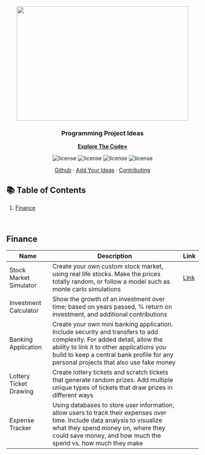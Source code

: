 <div align="center">
  <a>
    <kbd> <img src="https://user-images.githubusercontent.com/105665813/223185305-dc42968b-76b2-44ef-aed1-74171a6f673b.png" width="450" height="300"> </kbd>
  </a>

  <h3 align="center">Programming Project Ideas</h3>

  <a href="https://github.com/Jackson-Wozniak/Stock-Market-Simulation/edit/main/Backend"><strong>Explore The Code»</strong></a>
    </br>
    <p>
      <img src="https://img.shields.io/badge/Topics-1-blue.svg?style=for-the-badge" alt="license" />
      <img src="https://img.shields.io/badge/Projects-5-darkgreen.svg?style=for-the-badge&color=darkgreen" alt="license" />
      <img src="https://img.shields.io/github/stars/Jackson-Wozniak/Project-Ideas?style=for-the-badge&color=blueviolet" alt="license" />
      <img src="https://img.shields.io/github/contributors/Jackson-Wozniak/Project-Ideas?style=for-the-badge" alt="license" />
    </p> 
    <a href="https://github.com/Jackson-Wozniak">Github</a>
    ·
    <a href="https://github.com/Jackson-Wozniak/Project-Ideas/pulls">Add Your Ideas</a>
    ·
    <a href="https://github.com/Jackson-Wozniak/Project-Ideas/blob/main/Contributing.md">Contributing</a>
</div>

<!-- 
EMTPY TABLE OUTLINE
<table>
<thead>
  <tr>
    <th>Name</th>
    <th>Description</th>
    <th>Link</th>
  </tr>
</thead>
<tbody>
  <tr>
    <td></td>
    <td></td>
    <td><a href=""></a></td>
  </tr>
</tbody>
</table>
-->

## :books: Table of Contents

<ol>
    <li><a href="#Finance">Finance</a></li>
</ol>    

<br/> 
<!-- -------------------------------------------------------------------------------------------------------------------------------------------- -->

## Finance <a name="Finance"></a>

<table>
<thead>
  <tr>
    <th>Name</th>
    <th>Description</th>
    <th>Link</th>
  </tr>
</thead>
<tbody>

  <tr>
    <td>Stock Market Simulator</td>
    <td>Create your own custom stock market, using real life stocks. Make the prices totally random, or follow a model such as monte carlo simulations</td>
    <td><a href="https://github.com/Jackson-Wozniak/Stock-Market-Simulation">Link</a></td>
  </tr>
  
  <tr>
    <td>Investment Calculator</td>
    <td>Show the growth of an investment over time; based on years passed, % return on investment, and additional contributions</td>
    <td><a href=""></a></td>
  </tr>
  
  <tr>
    <td>Banking Application</td>
    <td>Create your own mini banking application. Include security and transfers to add complexity. For added detail, allow the ability to link it to other applications you build to keep a central bank profile for any personal projects that also use fake money</td>
    <td><a href=""></a></td>
  </tr>
  
  <tr>
    <td>Lottery Ticket Drawing</td>
    <td>Create lottery tickets and scratch tickets that generate random prizes. Add multiple unique types of tickets that draw prizes in different ways</td>
    <td><a href=""></a></td>
  </tr>
  
  <tr>
    <td>Expense Tracker</td>
    <td>Using databases to store user information, allow users to track their expenses over time. Include data analysis to visualize what they spend money on, where they could save money, and how much the spend vs. how much they make</td>
    <td><a href=""></a></td>
  </tr>
  
</tbody>
</table>

<br/> 
<!-- -------------------------------------------------------------------------------------------------------------------------------------------- -->
